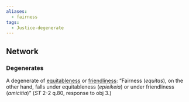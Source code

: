 ```yaml
---
aliases:
  - fairness
tags:
  - Justice-degenerate
---
```



## Network
### Degenerates
A degenerate of [equitableness](obsidian://open?vault=Obsidian&file=VGBF%20Network%2FCardinal%20Virtues%2FDegenerates%20of%20Justice%2FEquitableness%20(vm)) or [friendliness](obsidian://open?vault=Obsidian&file=VGBF%20Network%2FCardinal%20Virtues%2FDegenerates%20of%20Justice%2FFriendliness%20(vm)): “Fairness (*equitas*), on the other hand, falls under equitableness (*epieikeia*) or under friendliness (*amicitia*)” (*ST* 2-2 q.80, response to obj 3.)